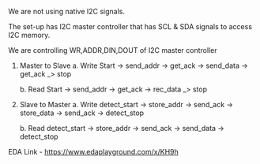 We are not using native I2C signals.

The set-up has I2C master controller that has SCL & SDA signals to access I2C memory.

We are controlling WR,ADDR,DIN,DOUT of I2C master controller 

1. Master to Slave
   a. Write
   Start -> send_addr -> get_ack -> send_data -> get_ack _> stop

   b. Read
   Start -> send_addr -> get_ack -> rec_data _> stop

2. Slave to Master
   a. Write
   detect_start -> store_addr -> send_ack -> store_data -> send_ack -> detect_stop

   b. Read
   detect_start -> store_addr -> send_ack -> send_data -> detect_stop

   
EDA Link - https://www.edaplayground.com/x/KH9h
